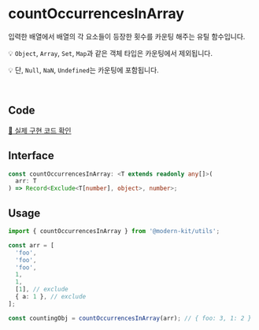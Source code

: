 # countOccurrencesInArray

입력한 배열에서 배열의 각 요소들이 등장한 횟수를 카운팅 해주는 유틸 함수입니다.

💡 `Object`, `Array`, `Set`, `Map`과 같은 객체 타입은 카운팅에서 제외됩니다. 

💡 단, `Null`, `NaN`, `Undefined`는 카운팅에 포함됩니다.

<br />

## Code
[🔗 실제 구현 코드 확인](https://github.com/modern-agile-team/modern-kit/blob/main/packages/utils/src/array/countOccurrencesInArray/index.ts)

## Interface
```ts title="typescript"
const countOccurrencesInArray: <T extends readonly any[]>(
  arr: T
) => Record<Exclude<T[number], object>, number>;
```

## Usage
```ts title="typescript"
import { countOccurrencesInArray } from '@modern-kit/utils';

const arr = [
  'foo',
  'foo',
  'foo',
  1,
  1,
  [1], // exclude
  { a: 1 }, // exclude
];

const countingObj = countOccurrencesInArray(arr); // { foo: 3, 1: 2 }
```